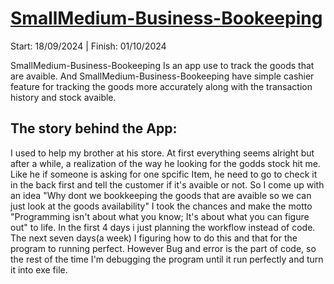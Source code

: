 # [SmallMedium-Business-Bookeeping](https://github.com/MrAnon89/SmallMedium-Business-Bookeeping)
Start: 18/09/2024 | Finish: 01/10/2024

SmallMedium-Business-Bookeeping Is an app use to track the goods that are avaible. And SmallMedium-Business-Bookeeping have simple cashier feature for tracking the goods more accurately along with the transaction history and stock avaible.

## The story behind the App:
I used to help my brother at his store. At first everything seems alright but after a while, a realization of the way he looking for the godds stock hit me. Like he if someone is asking for one spcific Item, he need to go to check it in the back first and tell the customer if it's avaible or not. So I come up with an idea "Why dont we bookkeeping the goods that are avaible so we can just look at the goods availability" I took the chances and make the motto "Programming isn't about what you know; It's about what you can figure out" to life. In the first 4 days i just planning the workflow instead of code. The next seven days(a week) I figuring how to do this and that for the program to running perfect. However Bug and error is the part of code, so the rest of the time I'm debugging the program until it run perfectly and turn it into exe file.
